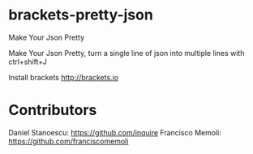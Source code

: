 brackets-pretty-json
====================

Make Your Json Pretty

Make Your Json Pretty, turn a single line of json into multiple lines with ctrl+shift+J

Install brackets http://brackets.io


Contributors
====================

Daniel Stanoescu: https://github.com/inquire
Francisco Memoli: https://github.com/franciscomemoli
